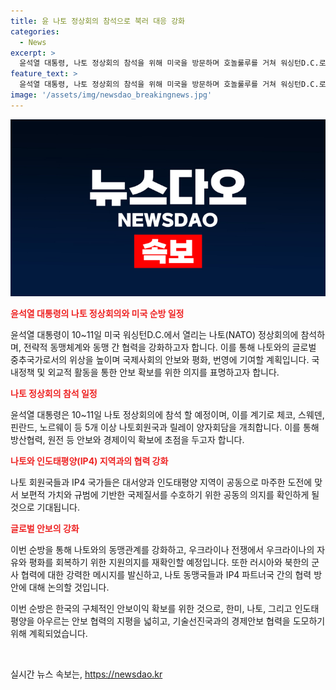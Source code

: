```yaml
---
title: 윤 나토 정상회의 참석으로 북러 대응 강화
categories:
  - News
excerpt: >
  윤석열 대통령, 나토 정상회의 참석을 위해 미국을 방문하며 호놀룰루를 거쳐 워싱턴D.C.로 이동. 이번 순방에서는 나토와 IP4 파트너국 간 협력 강화 등을 논의할 예정으로, 윤 대통령의 나토 정상회의 참석으로 한국의 국제적 위상 제고가 기대된다. 또한 유럽과 미국이 공동주최하는 나토퍼블릭 행사 등에도 참여하여 글로벌 안보 협력을 강화할 계획이며, 윤 대통령 부인 김건희 여사의 동행도 예정되어 있다. 동아시아 3개 국방문 후 윤 대통령이 체코, 스웨덴, 핀란드, 노르웨이 등과의 릴레이 양자회담을 진행할 것으로 예상되고 있다.
feature_text: >
  윤석열 대통령, 나토 정상회의 참석을 위해 미국을 방문하며 호놀룰루를 거쳐 워싱턴D.C.로 이동. 이번 순방에서는 나토와 IP4 파트너국 간 협력 강화 등을 논의할 예정으로, 윤 대통령의 나토 정상회의 참석으로 한국의 국제적 위상 제고가 기대된다. 또한 유럽과 미국이 공동주최하는 나토퍼블릭 행사 등에도 참여하여 글로벌 안보 협력을 강화할 계획이며, 윤 대통령 부인 김건희 여사의 동행도 예정되어 있다. 동아시아 3개 국방문 후 윤 대통령이 체코, 스웨덴, 핀란드, 노르웨이 등과의 릴레이 양자회담을 진행할 것으로 예상되고 있다.
image: '/assets/img/newsdao_breakingnews.jpg'
---
```


<p><img src="/assets/img/newsdao_breakingnews.jpg" alt="pcversion 속보" /></p>

<p><b><span style="color: #ee2323;">윤석열 대통령의 나토 정상회의와 미국 순방 일정</span></b></p>

<p>윤석열 대통령이 10~11일 미국 워싱턴D.C.에서 열리는 나토(NATO) 정상회의에 참석하며, 전략적 동맹체계와 동맹 간 협력을 강화하고자 합니다. 이를 통해 나토와의 글로벌 중추국가로서의 위상을 높이며 국제사회의 안보와 평화, 번영에 기여할 계획입니다. 국내정책 및 외교적 활동을 통한 안보 확보를 위한 의지를 표명하고자 합니다.</p>

<p><b><span style="color: #ee2323;">나토 정상회의 참석 일정</span></b></p>

<p>윤석열 대통령은 10~11일 나토 정상회의에 참석 할 예정이며, 이를 계기로 체코, 스웨덴, 핀란드, 노르웨이 등 5개 이상 나토회원국과 릴레이 양자회담을 개최합니다. 이를 통해 방산협력, 원전 등 안보와 경제이익 확보에 초점을 두고자 합니다.</p>

<p><b><span style="color: #ee2323;">나토와 인도태평양(IP4) 지역과의 협력 강화</span></b></p>

<p>나토 회원국들과 IP4 국가들은 대서양과 인도태평양 지역이 공동으로 마주한 도전에 맞서 보편적 가치와 규범에 기반한 국제질서를 수호하기 위한 공동의 의지를 확인하게 될 것으로 기대됩니다.</p>

<p><b><span style="color: #ee2323;">글로벌 안보의 강화</span></b></p>

<p>이번 순방을 통해 나토와의 동맹관계를 강화하고, 우크라이나 전쟁에서 우크라이나의 자유와 평화를 회복하기 위한 지원의지를 재확인할 예정입니다. 또한 러시아와 북한의 군사 협력에 대한 강력한 메시지를 발신하고, 나토 동맹국들과 IP4 파트너국 간의 협력 방안에 대해 논의할 것입니다.</p>

<p>이번 순방은 한국의 구체적인 안보이익 확보를 위한 것으로, 한미, 나토, 그리고 인도태평양을 아우르는 안보 협력의 지평을 넓히고, 기술선진국과의 경제안보 협력을 도모하기 위해 계획되었습니다.</p>

<p data-ke-size="size16">&nbsp;</p>
실시간 뉴스 속보는, <a href="https://newsdao.kr" rel="dofollow">https://newsdao.kr</a>



